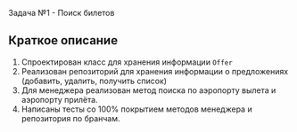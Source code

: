 Задача №1 - Поиск билетов

## Краткое описание

1. Спроектирован класс для хранения информации ```Offer```
2. Реализован репозиторий для хранения информации о предложениях (добавить, удалить, получить список)
3. Для менеджера реализован метод поиска по аэропорту вылета и аэропорту прилёта.
4. Написаны тесты со 100% покрытием методов менеджера и репозитория по бранчам.
